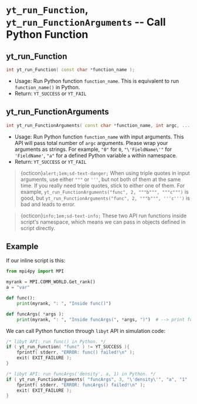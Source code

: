 # `yt_run_Function`, `yt_run_FunctionArguments` -- Call Python Function

## yt_run_Function
```cpp
int yt_run_Function( const char *function_name );
```
- Usage: Run Python function `function_name`. This is equivalent to run `function_name()` in Python.
- Return: `YT_SUCCESS` or `YT_FAIL`

## yt_run_FunctionArguments
```cpp
int yt_run_FunctionArguments( const char *function_name, int argc, ... );
```
- Usage: Run Python function `function_name` with input arguments. This API will pass total number of `argc` arguments. Please wrap your arguments as strings. For example, `"0"` for `0`, `"\'FieldName\'"` for `'FieldName'`, `"a"` for a defined Python variable `a` within namespace.
- Return: `YT_SUCCESS` or `YT_FAIL`
> {octicon}`alert;1em;sd-text-danger;` When using triple quotes in input arguments, use either `"""` or `'''`, but not both of them at the same time. If you really need triple quotes, stick to either one of them. For example, `yt_run_FunctionArguments("func", 2, """b""", """c""")` is good, but `yt_run_FunctionArguments("func", 2, """b""", '''c''')` is bad and leads to error.

> {octicon}`info;1em;sd-text-info;` These two API run functions inside script's namespace, which means we can pass in objects defined in script directly.

## Example
If our inline script is this:

```python
from mpi4py import MPI

myrank = MPI.COMM_WORLD.Get_rank()
a = "var"

def func():  
    print(myrank, ": ", "Inside func()")

def funcArgs( *args ):
    print(myrank, ": ", "Inside funcArgs(", *args, ")")  # --> print funcArgs(density var 1)
```

We can call Python function through `libyt` API in simulation code:

```cpp
/* libyt API: run func() in Python. */
if ( yt_run_Function( "func" ) != YT_SUCCESS ){  
    fprintf( stderr, "ERROR: func() failed!\n" );
    exit( EXIT_FAILURE );  
}

/* libyt API: run funcArgs('density', a, 1) in Python. */
if ( yt_run_FunctionArguments( "funcArgs", 3, "\'density\'", "a", "1" ) != YT_SUCCESS ){
    fprintf( stderr, "ERROR: funcArgs() failed!\n" );  
    exit( EXIT_FAILURE );  
}
```

